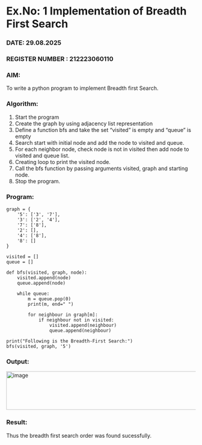# Ex.No: 1  Implementation of Breadth First Search 
### DATE: 29.08.2025                                                                        
### REGISTER NUMBER : 212223060110
### AIM: 
To write a python program to implement Breadth first Search. 
### Algorithm:
1. Start the program
2. Create the graph by using adjacency list representation
3. Define a function bfs and take the set “visited” is empty and “queue” is empty
4. Search start with initial node and add the node to visited and queue.
5. For each neighbor node, check node is not in visited then add node to visited and queue list.
6.  Creating loop to print the visited node.
7.   Call the bfs function by passing arguments visited, graph and starting node.
8.   Stop the program.
### Program:

```
graph = {
    '5': ['3', '7'],
    '3': ['2', '4'],
    '7': ['8'],
    '2': [],
    '4': ['8'],
    '8': []
}

visited = []  
queue = []    

def bfs(visited, graph, node): 
    visited.append(node)
    queue.append(node)

    while queue:
        m = queue.pop(0)
        print(m, end=" ")

        for neighbour in graph[m]:
            if neighbour not in visited:
                visited.append(neighbour)
                queue.append(neighbour)

print("Following is the Breadth-First Search:")
bfs(visited, graph, '5')

```
### Output:

<img width="505" height="102" alt="image" src="https://github.com/user-attachments/assets/7822c27f-7e3c-4cdb-a9b9-880a5d11f659" />

### Result:

Thus the breadth first search order was found sucessfully.
